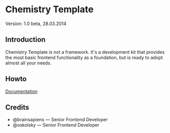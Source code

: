 # Chemistry Template
Version: 1.0 beta, 28.03.2014

## Introduction
Chemistry Template is not a framework. It's a development kit that provides the most basic frontend functionality as a foundation, but is ready to adopt almost all your needs.

## Howto
[Documentation](docs)

## Credits
* @brainsapiens — Senior Frontend Developer
* @oskolsky — Senior Frontend Developer
